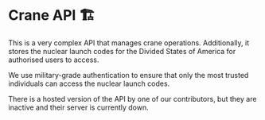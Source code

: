 # Crane API 🏗️

This is a very complex API that manages crane operations. Additionally, it stores the nuclear launch codes for the
Divided States of America for authorised users to access.

We use military-grade authentication to ensure that only the most trusted individuals can access the nuclear launch
codes.

There is a hosted version of the API by one of our contributors, but they are inactive and their server is currently down.
